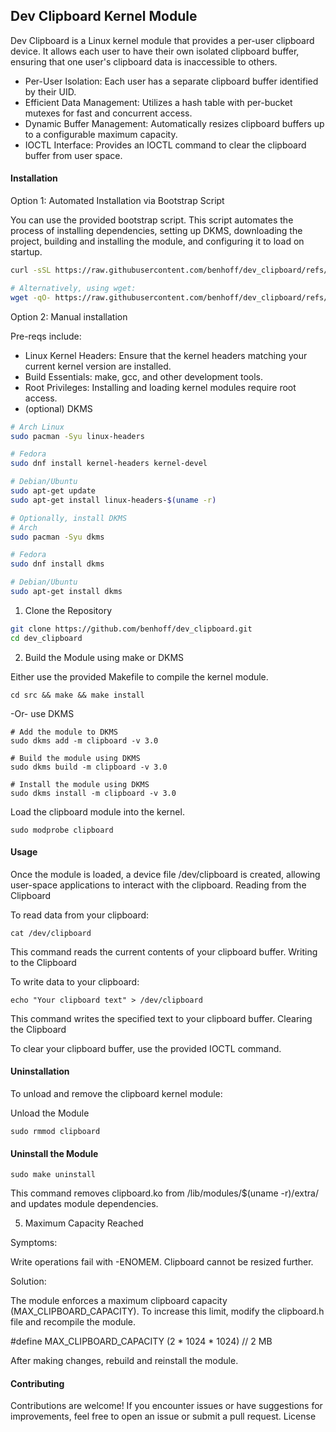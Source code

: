 ## Dev Clipboard Kernel Module

Dev Clipboard is a Linux kernel module that provides a per-user clipboard device. It allows each user to have their own isolated clipboard buffer, ensuring that one user's clipboard data is inaccessible to others.

- Per-User Isolation: Each user has a separate clipboard buffer identified by their UID.
- Efficient Data Management: Utilizes a hash table with per-bucket mutexes for fast and concurrent access.
- Dynamic Buffer Management: Automatically resizes clipboard buffers up to a configurable maximum capacity.
- IOCTL Interface: Provides an IOCTL command to clear the clipboard buffer from user space.


#### Installation

Option 1: Automated Installation via Bootstrap Script

You can use the provided bootstrap script. This script automates the process of installing dependencies, setting up DKMS, downloading the project, building and installing the module, and configuring it to load on startup.

```bash
curl -sSL https://raw.githubusercontent.com/benhoff/dev_clipboard/refs/heads/master/bootstrap.sh | bash

# Alternatively, using wget:
wget -qO- https://raw.githubusercontent.com/benhoff/dev_clipboard/refs/heads/master/bootstrap.sh | bash
```

Option 2: Manual installation

Pre-reqs include:
- Linux Kernel Headers: Ensure that the kernel headers matching your current kernel version are installed.
- Build Essentials: make, gcc, and other development tools.
- Root Privileges: Installing and loading kernel modules require root access.
- (optional) DKMS
  
```bash
# Arch Linux
sudo pacman -Syu linux-headers

# Fedora
sudo dnf install kernel-headers kernel-devel

# Debian/Ubuntu
sudo apt-get update
sudo apt-get install linux-headers-$(uname -r)

# Optionally, install DKMS
# Arch
sudo pacman -Syu dkms

# Fedora
sudo dnf install dkms

# Debian/Ubuntu
sudo apt-get install dkms

```

1. Clone the Repository

```bash
git clone https://github.com/benhoff/dev_clipboard.git
cd dev_clipboard
```

2. Build the Module using make or DKMS

Either use the provided Makefile to compile the kernel module.

```
cd src && make && make install
```

-Or- use DKMS
```
# Add the module to DKMS
sudo dkms add -m clipboard -v 3.0

# Build the module using DKMS
sudo dkms build -m clipboard -v 3.0

# Install the module using DKMS
sudo dkms install -m clipboard -v 3.0
```

Load the clipboard module into the kernel.

`sudo modprobe clipboard`


#### Usage

Once the module is loaded, a device file /dev/clipboard is created, allowing user-space applications to interact with the clipboard.
Reading from the Clipboard

To read data from your clipboard:

`cat /dev/clipboard`

This command reads the current contents of your clipboard buffer.
Writing to the Clipboard

To write data to your clipboard:

`echo "Your clipboard text" > /dev/clipboard`

This command writes the specified text to your clipboard buffer.
Clearing the Clipboard

To clear your clipboard buffer, use the provided IOCTL command.

#### Uninstallation

To unload and remove the clipboard kernel module:

Unload the Module

`sudo rmmod clipboard`

#### Uninstall the Module

`sudo make uninstall`

This command removes clipboard.ko from /lib/modules/$(uname -r)/extra/ and updates module dependencies.


5. Maximum Capacity Reached

Symptoms:

Write operations fail with -ENOMEM.
Clipboard cannot be resized further.

Solution:

The module enforces a maximum clipboard capacity (MAX_CLIPBOARD_CAPACITY). To increase this limit, modify the clipboard.h file and recompile the module.

#define MAX_CLIPBOARD_CAPACITY (2 * 1024 * 1024) // 2 MB

After making changes, rebuild and reinstall the module.

#### Contributing

Contributions are welcome! If you encounter issues or have suggestions for improvements, feel free to open an issue or submit a pull request.
License
